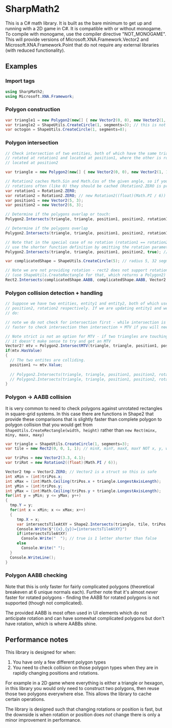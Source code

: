 # SharpMath2

This is a C# math library. It is built as the bare minimum to get up and running with a 2D game in C#. It
is compatible with or without monogame. To compile with monogame, use the compiler directive "NOT_MONOGAME".
This will provide versions of Microsoft.XNA.Framework.Vector2 and Microsoft.XNA.Framework.Point that do not
require any external libraries (with reduced functionality).

## Examples

### Import tags

```cs
using SharpMath2;
using Microsoft.XNA.Framework;
```

### Polygon construction

```cs
var triangle1 = new Polygon2(new[] { new Vector2(0, 0), new Vector2(1, 1), new Vector2(2, 0) });
var triangle2 = ShapeUtils.CreateCircle(1, segments=3); // this is not the same triangle as triangle1, this will be equilateral
var octogon = ShapeUtils.CreateCircle(1, segments=8);
```

### Polygon intersection

```cs
// Check intersection of two entities, both of which have the same triangle bounds but one is
// rotated at rotation1 and located at position1, where the other is rotated at rotation2 and 
// located at position2

var triangle = new Polygon2(new[] { new Vector2(0, 0), new Vector2(1, 1), new Vector2(2, 0) });

// Rotation2 caches Math.Sin and Math.Cos of the given angle, so if you know you are going to reuse
// rotations often (like 0) they should be cached (Rotation2.ZERO is provided)
var rotation1 = Rotation2.ZERO;
var rotation2 = Rotation2.ZERO; // new Rotation2((float)(Math.PI / 6)) would be 30degrees
var position1 = new Vector2(5, 3);
var position2 = new Vector2(6, 3);

// Determine if the polygons overlap or touch: 
Polygon2.Intersects(triangle, triangle, position1, position2, rotation1, rotation2, false); // True

// Determine if the polygons overlap
Polygon2.Intersects(triangle, triangle, position1, position2, rotation1, rotation2, true); // False

// Note that in the special case of no rotation (rotation1 == rotation2 == Rotation2.ZERO) we can
// use the shorter function definition by omitting the rotation parameters
Polygon2.Intersects(triangle, triangle, position1, position2, true); // False
```

```cs
var complicatedShape = ShapeUtils.CreateCircle(5); // radius 5, 32 segments

// Note we are not providing rotation - rect2 does not support rotation 
// (use ShapeUtils.CreateRectangle for that, which returns a Polygon2)
Rect2.Intersects(complicatedShape.AABB, complicatedShape.AABB, Vector2.ZERO, new Vector2(3, 0), true); // True
```

### Polygon collision detection + handling

```cs
// Suppose we have two entities, entity1 and entity2, both of which use the polygon "triangle" and are at position1, rotation1 and 
// position2, rotation2 respectively. If we are updating entity1 and we want to detect and handle collision with entity2 we would
// do:

// note we do not check for intersection first - while intersection is faster to check than intersection + MTV, it is not 
// faster to check intersection then intersection + MTV if you will need the MTV.

// Note strict is not an option for MTV - if two triangles are touching but not overlappingit
// it doesn't make sense to try and get an MTV
Vector2? mtv = Polygon2.IntersectMTV(triangle, triangle, position1, position2, rotation1, rotation2);
if(mtv.HasValue)
{
  // The two entites are colliding.
  position1 += mtv.Value;
  
  // Polygon2.Intersects(triangle, triangle, position1, position2, rotation1, rotation2, true); -> False
  // Polygon2.Intersects(triangle, triangle, position1, position2, rotation1, rotation2, false); -> True
}
```

### Polygon -> AABB collision

It is very common to need to check polygons against unrotated rectangles in square-grid systems. In this case 
there are functions in Shape2 that provide these comparisons that is slightly faster than complete polygon to 
polygon collision that you would get from `ShapeUtils.CreateRectangle(width, height)` rather than `new Rect(minx, miny, maxx, maxy)`

```cs
var triangle = ShapeUtils.CreateCircle(1, segments=3);
var tile = new Rect2(0, 0, 1, 1); // minX, minY, maxX, maxY NOT x, y, w, h.

var triPos = new Vector2(3.3, 4.1);
var triRot = new Rotation2((float)(Math.PI / 6));

Vector2 tmp = Vector2.ZERO; // Vector2 is a struct so this is safe
int xMin = (int)triPos.x;
int xMax = (int)Math.Ceiling(triPos.x + triangle.LongestAxisLength);
int yMin = (int)triPos.y;
int yMax = (int)Math.Ceiling(triPos.y + triangle.LongestAxisLength);
for(int y = yMin; y <= yMax; y++)
{
  tmp.Y = y;
  for(int x = xMin; x <= xMax; x++) 
  {
     tmp.X = x;
     var intersectsTileAtXY = Shape2.Intersects(triangle, tile, triPos, tmp, triRot, true);
     Console.Write($"({x},{y})={intersectsTileAtXY}")
     if(intersectsTileAtXY)
       Console.Write("  "); // true is 1 letter shorter than false
     else
       Console.Write(" ");
  }
  Console.WriteLine();
}
```

### Polygon AABB checking

Note that this is only faster for fairly complicated polygons (theoretical breakeven at 6 unique normals each).
Further note that it's almost *never* faster for rotated polygons - finding the AABB for rotated polygons is not
supported (though not complicated).

The provided AABB is most often used in UI elements which do not anticipate rotation and can have somewhat complicated
polygons but don't have rotation, which is where AABBs shine.

## Performance notes

This library is designed for when:

1. You have only a few different polygon types
2. You need to check collision on those polygon types when they are in rapidly changing positions and rotations.

For example in a 2D game where everything is either a triangle or hexagon, in this library you would only need 
to construct two polygons, then reuse those two polygons everywhere else. This allows the library to cache certain
operations.

The library is designed such that changing rotations or position is fast, but the downside is when rotation
or position does *not* change there is only a minor improvement in performance.